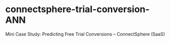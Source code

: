 # connectsphere-trial-conversion-ANN
Mini Case Study: Predicting Free Trial Conversions – ConnectSphere (SaaS)
